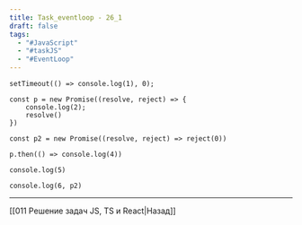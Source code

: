 ```yaml
---
title: Task_eventloop - 26_1
draft: false
tags:
  - "#JavaScript"
  - "#taskJS"
  - "#EventLoop"
---
```

```JS
setTimeout(() => console.log(1), 0);

const p = new Promise((resolve, reject) => {
    console.log(2);
    resolve()
})

const p2 = new Promise((resolve, reject) => reject(0))

p.then(() => console.log(4))

console.log(5)

console.log(6, p2)
```

___

[[011 Решение задач JS, TS и React|Назад]]